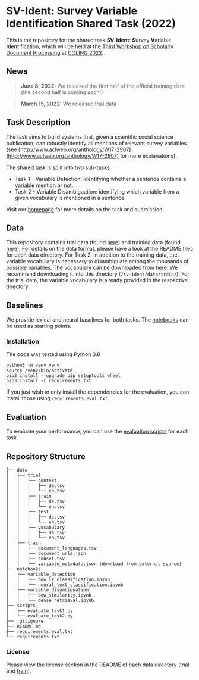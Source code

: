 # SV-Ident: Survey Variable Identification Shared Task (2022)

This is the repository for the shared task **SV-Ident**: **S**urvey **V**ariable **Ident**ification, which will be held at the [Third Workshop on Scholarly Document Processing](https://sdproc.org/2022/) at [COLING 2022](https://coling2022.org).

## News
> **June 8, 2022:**
> We released the first half of the official training data (the second half is coming soon!)

> **March 15, 2022:**
> We released trial data

## Task Description
The task aims to build systems that, given a scientific social science publication, can robustly identify all mentions of relevant survey variables (see [http://www.aclweb.org/anthology/W17-2907](http://www.aclweb.org/anthology/W17-2907) for more explanations). 

The shared task is split into two sub-tasks:

- Task 1 - Variable Detection: identifying whether a sentence contains a variable mention or not.
- Task 2 - Variable Disambiguation: identifying which variable from a given vocabulary is mentioned in a sentence.

Visit our [homepage](https://vadis-project.github.io/sv-ident-sdp2022/) for more details on the task and submission.

## Data
This repository contains trial data (found [here](https://github.com/vadis-project/sv-ident/tree/main/data/trial)) and training data (found [here](https://github.com/vadis-project/sv-ident/tree/main/data/train)). For details on the data format, please have a look at the README files for each data directory. For Task 2, in addition to the training data, the variable vocabulary is necessary to disambiguate among the thousands of possible variables. The vocabulary can be downloaded from [here](https://drive.google.com/file/d/18slgACOcE8-_xIDX09GrdpFSqRRcBiON/view?usp=sharing). We recommend downloading it into this directory (`/sv-ident/data/train/`). For the trial data, the variable vocabulary is already provided in the respective directory.

## Baselines
We provide lexical and neural baselines for both tasks. The [notebooks](https://github.com/vadis-project/sv-ident/tree/main/notebooks) can be used as starting points.

### Installation
The code was tested using Python 3.8

```
python3 -m venv venv
source /venv/bin/activate
pip3 install --upgrade pip setuptools wheel
pip3 install -r requirements.txt
```

If you just wish to only install the dependencies for the evaluation, you can install those using `requirements.eval.txt`.

## Evaluation
To evaluate your performance, you can use the [evaluation scripts](https://github.com/vadis-project/sv-ident/tree/main/scripts) for each task.

## Repository Structure
```
├── data
│   ├── trial
│   │   ├── context
│   │   │   ├── de.tsv
│   │   │   └── en.tsv
│   │   ├── train
│   │   │   ├── de.tsv
│   │   │   └── en.tsv
│   │   ├── test
│   │   │   ├── de.tsv
│   │   │   └── en.tsv
│   │   ├── vocabulary
│   │   │   ├── de.tsv
│   │   │   └── en.tsv
│   ├── train
│   │   ├── document_languages.tsv
│   │   ├── document_urls.json
│   │   ├── subset.tsv
│   │   └── variable_metadata.json (download from external source)
├── notebooks
│   ├── variable_detection
│   │   ├── bow_lr_classification.ipynb
│   │   └── neural_text_classification.ipynb
│   ├── variable_disambiguation
│   │   ├── bow_similarity.ipynb
│   │   └── dense_retrieval.ipynb
├── scripts
│   ├── evaluate_task1.py
│   └── evaluate_task2.py
├── .gitignore
├── README.md
├── requirements.eval.txt
└── requirements.txt
```

### License
Please view the license section in the README of each data directory (trial and [train](https://github.com/vadis-project/sv-ident/tree/main/data/train#license)).
